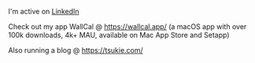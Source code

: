I'm active on [LinkedIn](https://www.linkedin.com/in/minhnh94/)

Check out my app WallCal @ https://wallcal.app/ (a macOS app with over 100k downloads, 4k+ MAU, available on Mac App Store and Setapp)

Also running a blog @ https://tsukie.com/
